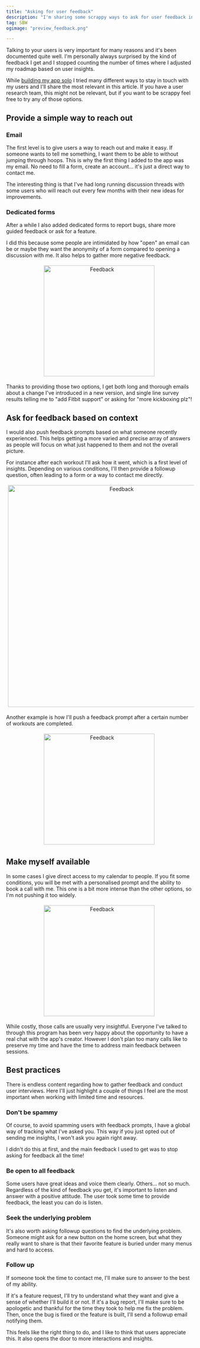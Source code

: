 ```yaml
---
title: "Asking for user feedback"
description: "I'm sharing some scrappy ways to ask for user feedback in my iOS app."
tag: SBW
ogimage: "preview_feedback.png"

---
```


Talking to your users is very important for many reasons and it's been documented quite well. I'm personally always surprised by the kind of feedback I get and I stopped counting the number of times where I adjusted my roadmap based on user insights.

While [building my app solo](/blog/2020/11/12/building-boxing-mobile-app-swiftui/) I tried many different ways to stay in touch with my users and I'll share the most relevant in this article. If you have a user research team, this might not be relevant, but if you want to be scrappy feel free to try any of those options.

## Provide a simple way to reach out

### Email

The first level is to give users a way to reach out and make it easy. If someone wants to tell me something, I want them to be able to without jumping through hoops. This is why the first thing I added to the app was my email. No need to fill a form, create an account... it's just a direct way to contact me.

The interesting thing is that I've had long running discussion threads with some users who will reach out every few months with their new ideas for improvements. 

### Dedicated forms

After a while I also added dedicated forms to report bugs, share more guided feedback or ask for a feature.

I did this because some people are intimidated by how "open" an email can be or maybe they want the anonymity of a form compared to opening a discussion with me. It also helps to gather more negative feedback.

<div class="image-wrapper" style="text-align: center"><img src="/assets/blog/reachout.png" alt="Feedback" style="padding: 5px; width: 300px;"/></div>

Thanks to providing those two options, I get both long and thorough emails about a change I've introduced in a new version, and single line survey results telling me to "add Fitbit support" or asking for "more kickboxing plz"! 

## Ask for feedback based on context

I would also push feedback prompts based on what someone recently experienced. This helps getting a more varied and precise array of answers as people will focus on what just happened to them and not the overall picture.

For instance after each workout I'll ask how it went, which is a first level of insights. Depending on various conditions, I'll then provide a followup question, often leading to a form or a way to contact me directly.

<div class="image-wrapper" style="text-align: center"><img src="/assets/blog/negativefeedback.png" alt="Feedback" style="padding: 5px; width: 600px;"/></div>

Another example is how I'll push a feedback prompt after a certain number of workouts are completed.

<div class="image-wrapper" style="text-align: center"><img src="/assets/blog/workoutscompleted.png" alt="Feedback" style="padding: 5px; width: 300px;"/></div>

## Make myself available

In some cases I give direct access to my calendar to people. If you fit some conditions, you will be met with a personalised prompt and the ability to book a call with me. This one is a bit more intense than the other options, so I'm not pushing it too widely.

<div class="image-wrapper" style="text-align: center"><img src="/assets/blog/callme.png" alt="Feedback" style="padding: 5px; width: 300px;"/></div>

While costly, those calls are usually very insightful. Everyone I've talked to through this program has been very happy about the opportunity to have a real chat with the app's creator.  However I don't plan too many calls like to preserve my time and have the time to address main feedback between sessions.

## Best practices

There is endless content regarding how to gather feedback and conduct user interviews. Here I'll just highlight a couple of things I feel are the most important when working with limited time and resources.

### Don't be spammy

Of course, to avoid spamming users with feedback prompts, I have a global way of tracking what I've asked you. This way if you just opted out of sending me insights, I won't ask you again right away. 

I didn't do this at first, and the main feedback I used to get was to stop asking for feedback all the time!

### Be open to all feedback

Some users have great ideas and voice them clearly. Others... not so much. Regardless of the kind of feedback you get, it's important to listen and answer with a positive attitude. The user took some time to provide feedback, the least you can do is listen.

### Seek the underlying problem

It's also worth asking followup questions to find the underlying problem. Someone might ask for a new button on the home screen, but what they really want to share is that their favorite feature is buried under many menus and hard to access.

### Follow up

If someone took the time to contact me, I'll make sure to answer to the best of my ability.

If it's a feature request, I'll try to understand what they want and give a sense of whether I'll build it or not. If it's a bug report, I'll make sure to be apologetic and thankful for the time they took to help me fix the problem. Then, once the bug is fixed or the feature is built, I'll send a followup email notifying them.

This feels like the right thing to do, and I like to think that users appreciate this. It also opens the door to more interactions and insights.
